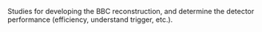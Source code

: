 Studies for developing the BBC reconstruction, and determine the
detector performance (efficiency, understand trigger, etc.).

